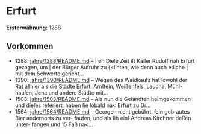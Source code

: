# Erfurt

**Ersterwähnung:** 1288

## Vorkommen
- 1288: [jahre/1288/README.md](../jahre/1288/README.md) – |
eh Dieſe Zeit iſt Kaiſer Rudolf nah Erfurt gezogen, um
| der Bürger Aufruhr zu \{<lihten, wie denn auch etliche
| mit dem Schwerte gericht...
- 1390: [jahre/1390/README.md](../jahre/1390/README.md) – Wegen des Waidkaufs hat ſowohl der Rat allhier als
die Städte Erfurt, Arnſtein, Weißenfels, Laucha, Mühl-
hauſen, Jena und andere Städte mit...
- 1503: [jahre/1503/README.md](../jahre/1503/README.md) – Als
nun die Geſandten heimgekommen und dieſes referiert,
haben ſie ſobald na< Erfurt zu Dr...
- 1564: [jahre/1564/README.md](../jahre/1564/README.md) – Georgen
nicht gebührt, ſein gebrautes Bier andernorts zu ver-
faufen, und als ſih einſ Andreas Kirchner deſſen unter-
fangen und 15 Faß na<...
